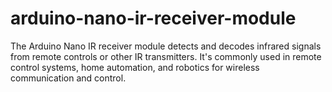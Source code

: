 # arduino-nano-ir-receiver-module
The Arduino Nano IR receiver module detects and decodes infrared signals from remote controls or other IR transmitters. It's commonly used in remote control systems, home automation, and robotics for wireless communication and control.
